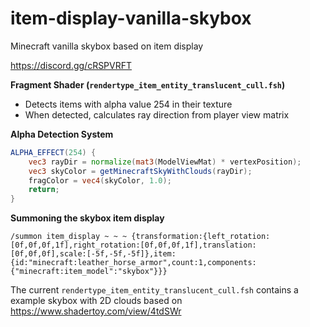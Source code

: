 # item-display-vanilla-skybox
Minecraft vanilla skybox based on item display

https://discord.gg/cRSPVRFT

**Fragment Shader (`rendertype_item_entity_translucent_cull.fsh`)**
- Detects items with alpha value 254 in their texture
- When detected, calculates ray direction from player view matrix

**Alpha Detection System**
```glsl
ALPHA_EFFECT(254) {
    vec3 rayDir = normalize(mat3(ModelViewMat) * vertexPosition);
    vec3 skyColor = getMinecraftSkyWithClouds(rayDir);
    fragColor = vec4(skyColor, 1.0);
    return;
}
```

**Summoning the skybox item display**
```
/summon item_display ~ ~ ~ {transformation:{left_rotation:[0f,0f,0f,1f],right_rotation:[0f,0f,0f,1f],translation:[0f,0f,0f],scale:[-5f,-5f,-5f]},item:{id:"minecraft:leather_horse_armor",count:1,components:{"minecraft:item_model":"skybox"}}}
````

The current `rendertype_item_entity_translucent_cull.fsh` contains a example skybox with 2D clouds based on https://www.shadertoy.com/view/4tdSWr
